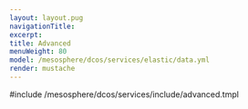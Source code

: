 ```yaml
---
layout: layout.pug
navigationTitle:
excerpt:
title: Advanced
menuWeight: 80
model: /mesosphere/dcos/services/elastic/data.yml
render: mustache
---
```


#include /mesosphere/dcos/services/include/advanced.tmpl
